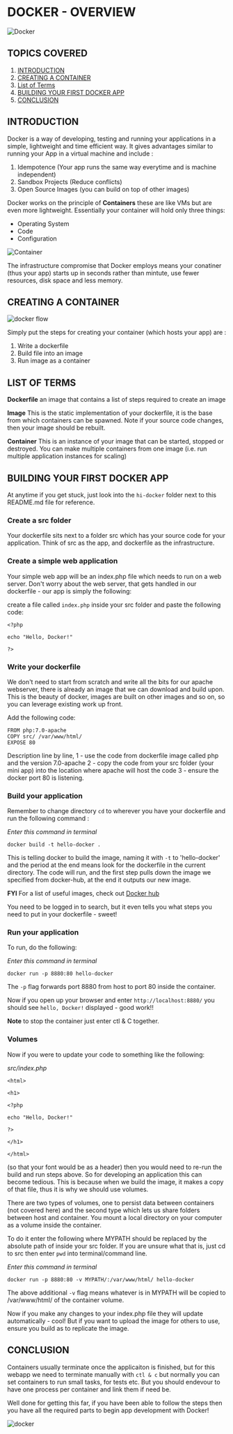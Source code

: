 # DOCKER - OVERVIEW 

![Docker](https://cdn.vox-cdn.com/thumbor/fbrTLtxuP2D29o8VJUaE-u3NKfU=/0x0:792x613/1200x800/filters:focal(300x237:426x363)/cdn.vox-cdn.com/uploads/chorus_image/image/59850273/Docker_logo_011.0.png)  

## TOPICS COVERED 

1. [INTRODUCTION](#INTRODUCTION)
2. [CREATING A CONTAINER](#CREATING-A-CONTAINER)
3. [List of Terms](#LIST-OF-TERMS)
4. [BUILDING YOUR FIRST DOCKER APP](#BUILDING-YOUR-FIRST-DOCKER-APP)
5. [CONCLUSION](#CONCLUSION)


## INTRODUCTION

Docker is a way of developing, testing and running your applications in a simple, lightweight and time efficient way. It gives advantages similar to running your App in a virtual machine and include : 
 
 1. Idempotence (Your app runs the same way everytime and is machine independent)
 2. Sandbox Projects (Reduce conflicts)
 3. Open Source Images (you can build on top of other images)


Docker works on the principle of **Containers**  these are like VMs but are even more lightweight. Essentially your container will hold only three things: 

- Operating System
- Code
- Configuration 


![Container](https://zdnet2.cbsistatic.com/hub/i/r/2017/05/08/af178c5a-64dd-4900-8447-3abd739757e3/resize/770xauto/78abd09a8d41c182a28118ac0465c914/docker-vm-container.png)


The infrastructure compromise that Docker employs means your conatiner (thus your app) starts up in seconds rather than mintute, use fewer resources, disk space and less memory.
 

## CREATING A CONTAINER

![docker flow ](https://cdn-images-1.medium.com/max/1200/1*joAfS_1sBhCOJzJuaAzzeg.png)

Simply put the steps for creating your container (which hosts your app) are : 

1. Write a dockerfile 
2. Build file into an image
3. Run image as a container


## LIST OF TERMS 

**Dockerfile** an image that contains a list of steps required to create an image  

**Image** This is the static implementation of your dockerfile, it is the base from which containers can be spawned. Note if your source code changes, then your image should be rebuilt.  

**Container** This is an instance of your image that can be started, stopped or destroyed. You can make multiple containers from one image (i.e. run multiple application instances for scaling)

## BUILDING YOUR FIRST DOCKER APP

At anytime if you get stuck, just look into the `hi-docker` folder next to this README.md file for reference.

### Create a src folder

Your dockerfile sits next to a folder src which has your source code for your application. Think of src as the app, and dockerfile as the infrastructure. 

### Create a simple web application 

Your simple web app will be an index.php file which needs to run on a web server. Don't worry about the web server, that gets handled in our dockerfile - our app is simply the following:

create a file called `index.php` inside your src folder and paste the following code:


```
<?php

echo "Hello, Docker!"

?>
```


### Write your dockerfile 

We don't need to start from scratch and write all the bits for our apache webserver, there is already an image that we can download and build upon. This is the beauty of docker, images are built on other images and so on, so you can leverage existing work up front.

Add the following code:


```
FROM php:7.0-apache
COPY src/ /var/www/html/
EXPOSE 80
```

Description line by line, 1 - use the code from dockerfile image called php and the version 7.0-apache 2 - copy the code from your src folder (your mini app) into the location where apache will host the code 3 - ensure the docker port 80 is listening. 

### Build your application 

Remember to change directory `cd` to wherever you have your dockerfile and run the following command : 

*Enter this command in terminal*
```
docker build -t hello-docker .
```

This is telling docker to build the image, naming it with `-t` to 'hello-docker' and the period at the end means look for the dockerfile in the current directory. The code will run, and the first step pulls down the image we specified from docker-hub, at the end it outputs our new image.


**FYI** For a list of useful images, check out [Docker hub](https://www.hub.docker.com)

You need to be logged in to search, but it even tells you what steps you need to put in your dockerfile - sweet! 


### Run your application 

To run, do the following: 

*Enter this command in terminal*
```
docker run -p 8880:80 hello-docker
```

The `-p` flag forwards port 8880 from host to port 80 inside the container. 

Now if you open up your browser and enter `http://localhost:8880/` you should see `hello, Docker!` displayed - good work!!

**Note** to stop the container just enter ctl & C together.


### Volumes

Now if you were to update your code to something like the following: 

*src/index.php*

```
<html>

<h1>

<?php

echo "Hello, Docker!"

?>

</h1>

</html>
```

(so that your font would be as a header) then you would need to re-run the build and run steps above. So for developing an application this can become tedious. This is because when we build the image, it makes a copy of that file, thus it is why we should use volumes.

There are two types of volumes, one to persist data between containers (not covered here) and the second type which lets us share folders between host and container. You mount a local directory on your computer as a volume inside the container.

To do it enter the following where MYPATH should be replaced by the absolute path of inside your src folder. If you are unsure what that is, just cd to src then enter `pwd` into terminal/command line.

*Enter this command in terminal*
```
docker run -p 8880:80 -v MYPATH/:/var/www/html/ hello-docker
```

The above additional `-v` flag means whatever is in MYPATH will be copied to /var/www/html/ of the container volume. 

Now if you make any changes to your index.php file they will update automatically - cool! But if you want to upload the image for others to use, ensure you build as to replicate the image.  


## CONCLUSION 


Containers usually terminate once the applicaiton is finished, but for this webapp we need to terminate manually with `ctl & c` but normally you can set containers to run small tasks, for tests etc. But you should endevour to have one process per container and link them if need be. 

Well done for getting this far, if you have been able to follow the steps then you have all the required parts to begin app development with Docker! 

![docker](https://cdn-images-1.medium.com/max/1600/1*9hGvYE5jegHm1r_97gH-jQ.png)
